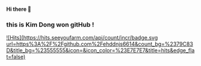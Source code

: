 #### Hi there 👋
### this is Kim Dong won gitHub !
[![Hits](https://hits.seeyoufarm.com/api/count/incr/badge.svg
url=https%3A%2F%2Fgithub.com%2Fehddnjs6614&count_bg=%2379C83D&title_bg=%23555555&icon=&icon_color=%23E7E7E7&title=hits&edge_flat=false)](https://hits.seeyoufarm.com)
